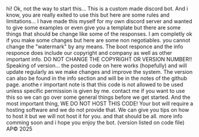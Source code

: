 hi! Ok, not the way to start this... This is a custom made discord bot. And i know, you are really exited to use this but here are some rules and limitations... I have made this myself for my own discord server and wanted to give some examples or even give you a template but there are some things that should be change like some of the responses. I am completly ok if you make some changes but here are some non negotiables. you cannot change the "watermark" by any means. The boot responce and the info responce does include our copyright and company as well as other important info. DO NOT CHANGE THE COPYRIGHT OR VERSION NUMBER!! Speaking of version... the posted code on here works (hopefully) and will update regularly as we make changes and improve the system. The version can also be found in the info section and will be in the notes of the github page. anothe r important note is that this code is not allowed to be used unless specific permission is given by me. contact me if you want to use this so we can go over some general things before we get started. And the most important thing, WE DO NOT HOST THIS CODE! Your bot will require a hosting software and we do not provide that. We can give you tips on how to host it but we will not host it for you. and that should be all. more info comming soon and i hope you enjoy the bot. (version listed on code file) AP© 2025
